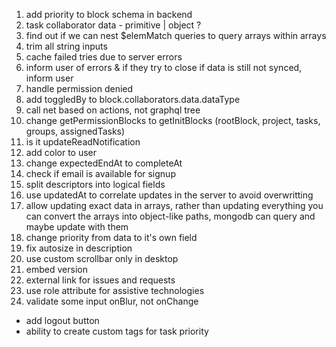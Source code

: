 1. add priority to block schema in backend
2. task
   collaborator
   data - primitive | object ?
3. find out if we can nest \$elemMatch queries to query arrays within arrays
4. trim all string inputs
5. cache failed tries due to server errors
6. inform user of errors & if they try to close if data is still not synced, inform user
7. handle permission denied
8. add toggledBy to block.collaborators.data.dataType
9. call net based on actions, not graphql tree
10. change getPermissionBlocks to getInitBlocks (rootBlock, project, tasks, groups, assignedTasks)
11. is it updateReadNotification
12. add color to user
13. change expectedEndAt to completeAt
14. check if email is available for signup
15. split descriptors into logical fields
16. use updatedAt to correlate updates in the server to avoid overwritting
17. allow updating exact data in arrays, rather than updating everything
    you can convert the arrays into object-like paths, mongodb can query and maybe update with them
18. change priority from data to it's own field
19. fix autosize in description
20. use custom scrollbar only in desktop
21. embed version
22. external link for issues and requests
23. use role attribute for assistive technologies
24. validate some input onBlur, not onChange

- add logout button
- ability to create custom tags for task priority
